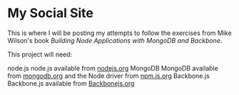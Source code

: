 # My Social Site

This is where I will be posting my attempts to follow the exercises from Mike Wilson's book _Building Node Applications with MongoDB and Backbone_.

This project will need:

node.js
    node.js available from [nodejs.org](http://www.nodejs.org)
MongoDB
    MongoDB available from [mongodb.org](http://mongodb.org) and the Node driver from [npm.js.org](https://npmjs.org/package/mongodb)
Backbone.js
    Backbone.js available from [Backbonejs.org](http://backbonejs.org)